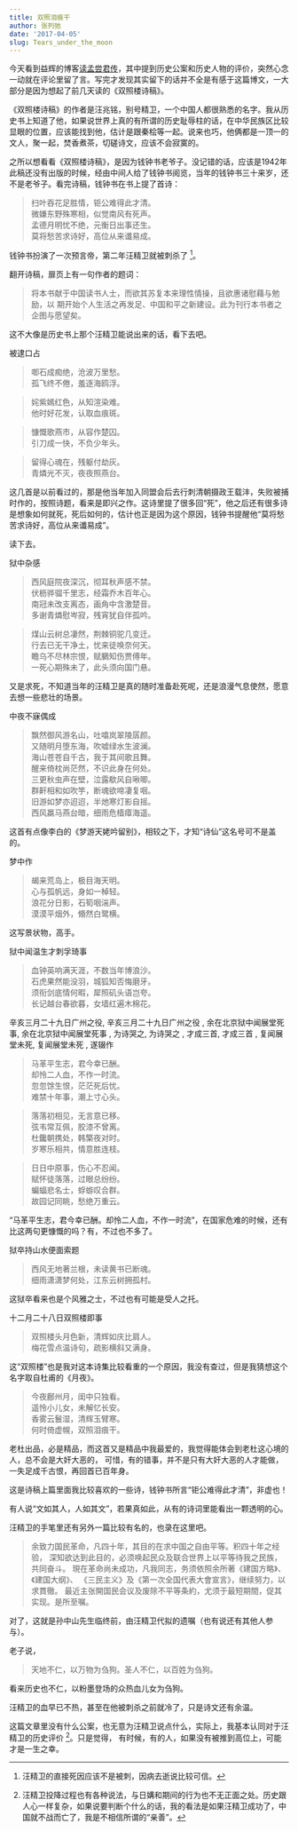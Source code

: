 ```yaml
---
title: 双照泪痕干
author: 张列弛
date: '2017-04-05'
slug: Tears_under_the_moon
---
```


今天看到益辉的博客[读孟尝君传](https://yihui.name/cn/2017/04/meng-chang-jun/)，其中提到历史公案和历史人物的评价，突然心念一动就在评论里留了言。写完才发现其实留下的话并不全是有感于这篇博文，一大部分是因为想起了前几天读的《双照楼诗稿》。

《双照楼诗稿》的作者是汪兆铭，别号精卫，一个中国人都很熟悉的名字。我从历史书上知道了他，如果说世界上真的有所谓的历史耻辱柱的话，在中华民族区比较显眼的位置，应该能找到他，估计是跟秦桧等一起。说来也巧，他俩都是一顶一的文人，聚一起，焚香煮茶，切磋诗文，应该不会寂寞的。

之所以想看看《双照楼诗稿》，是因为钱钟书老爷子。没记错的话，应该是1942年此稿还没有出版的时候，经由中间人给了钱钟书阅览，当年的钱钟书三十来岁，还不是老爷子。看完诗稿，钱钟书在书上提了首诗：

> 扫叶吞花足胜情，钜公难得此才清。  
微嫌东野殊寒相，似觉南风有死声。  
孟德月明忧不绝，元衡日出事还生。  
莫将愁苦求诗好，高位从来谶易成。

钱钟书扮演了一次预言帝，第二年汪精卫就被刺杀了 [^1]。

翻开诗稿，扉页上有一句作者的题词：

> 将本书献于中国读书人士，而欲其苏复本来理性情操，且欲惠诸慰藉与勉励，以
期开始个人生活之再发足、中国和平之新建设。此为刊行本书者之企图与愿望矣。

这不大像是历史书上那个汪精卫能说出来的话，看下去吧。

被逮口占

> 啣石成痴绝，沧波万里愁。  
孤飞终不倦，羞逐海鸥浮。

> 姹紫嫣红色，从知渲染难。  
他时好花发，认取血痕斑。

> 慷慨歌燕市，从容作楚囚。  
引刀成一快，不负少年头。

> 留得心魂在，残躯付劫灰。  
青燐光不灭，夜夜照燕台。

这几首是以前看过的，那是他当年加入同盟会后去行刺清朝摄政王载沣，失败被捕时作的，按照诗题，看来是即兴之作。这诗里提了很多回“死”，他之后还有很多诗是想象如何就死，死后如何的，估计也正是因为这个原因，钱钟书提醒他“莫将愁苦求诗好，高位从来谶易成”。

读下去。

狱中杂感

> 西风庭院夜深沉，彻耳秋声感不禁。  
伏枥骅骝千里志，经霜乔木百年心。  
南冠未改支离态，画角中含激楚音。  
多谢青燐慰岑寂，残宵犹自伴孤吟。

> 煤山云树总凄然，荆棘铜驼几变迁。  
行去已无干净土，忧来徒唤奈何天。  
瞻乌不尽林宗恨，赋鵩知伤贾傅年。  
一死心期殊未了，此头须向国门悬。

又是求死，不知道当年的汪精卫是真的随时准备赴死呢，还是浪漫气息使然，愿意去想一些悲壮的场景。

中夜不寐偶成

> 飘然御风游名山，吐噏岚翠陵孱颜。  
又随明月堕东海，吹嘘绿水生波澜。  
海山苍苍自千古，我于其间歌且舞。  
醒来倚枕尚茫然，不识此身在何处。  
三更秋虫声在壁，泣露欷风自啾唧。  
群鼾相和如吹竽，断魂欲啼凄复咽。  
旧游如梦亦迢迢，半灺寒灯影自摇。  
西风羸马燕台暗，细雨危樯瘴海遥。

这首有点像李白的《梦游天姥吟留别》，相较之下，才知“诗仙”这名号可不是盖的。

梦中作

> 朅来荒岛上，极目海天明。  
心与孤帆远，身如一棹轻。  
浪花分日影，石筍咽湍声。  
漠漠平烟外，翛然白鹭横。

这写景状物，高手。

狱中闻温生才刺孚琦事

> 血钟英响满天涯，不数当年博浪沙。  
石虎果然能没羽，城狐知否悔磨牙。  
须衔剑底情何暇，犀照矶头语岂夸。  
长记越台春欲暮，女墙红遍木棉花。

辛亥三月二十九日广州之役,
辛亥三月二十九日广州之役 , 余在北京狱中闻展堂死事,
余在北京狱中闻展堂死事 , 为诗哭之,
为诗哭之 , 才成三首,
才成三首 ,
复闻展堂未死,
复闻展堂未死 , 遂辍作

> 马革平生志，君今幸已酬。  
却怜二人血，不作一时流。  
忽忽馀生恨，茫茫死后忧。  
难禁十年事，潮上寸心头。

> 落落初相见，无言意已移。  
弦韦常互佩，胶漆不曾离。  
杜鑱朝携处，韩檠夜对时。  
岁寒乐相共，情意胜连枝。

> 日日中原事，伤心不忍闻。  
赋怀徒落落，过眼总纷纷。  
蝙蝠悲名士，蜉蝣叹合群。  
故园记同眺，愁绝万重云。

“马革平生志，君今幸已酬。却怜二人血，不作一时流”，在国家危难的时候，还有比这两句更慷慨的吗？有，不过也不多了。


狱卒持山水便面索题

> 西风无地著兰根，未读黄书已断魂。  
细雨潇潇梦何处，江东云树拥孤村。

这狱卒看来也是个风雅之士，不过也有可能是受人之托。

十二月二十八日双照楼即事

> 双照楼头月色新，清辉如庆比肩人。  
梅花雪点温诗句，疏影横斜又满身。

这“双照楼”也是我对这本诗集比较看重的一个原因，我没有查过，但是我猜想这个名字取自杜甫的《月夜》。

> 今夜鄜州月，闺中只独看。  
遥怜小儿女，未解忆长安。  
香雾云鬟湿，清辉玉臂寒。  
何时倚虚幌，双照泪痕干。

老杜出品，必是精品，而这首又是精品中我最爱的，我觉得能体会到老杜这心境的人，总不会是大奸大恶的，
可惜，有的错事，并不是只有大奸大恶的人才能做，一失足成千古恨，再回首已百年身。

这是诗稿上篇里面我比较喜欢的一些诗，钱钟书所言“钜公难得此才清”，非虚也！

有人说“文如其人，人如其文”，若果真如此，从有的诗词里能看出一颗透明的心。

汪精卫的手笔里还有另外一篇比较有名的，也录在这里吧。

> 余致力国民革命，凡四十年，其目的在求中国之自由平等。积四十年之经验，
深知欲达到此目的，必须唤起民众及联合世界上以平等待我之民族，共同奋斗。
現在革命尚未成功，凡我同志，务须依照余所著《建国方略》、《建国大纲》、
《三民主义》及《第一次全国代表大會宣言》，继续努力，以求貫徹。
最近主张開国民会议及废除不平等条約，尤须于最短期間，促其实现。是所至嘱。

对了，这就是孙中山先生临终前，由汪精卫代拟的遗嘱（也有说还有其他人参与）。

老子说，

> 天地不仁，以万物为刍狗。圣人不仁，以百姓为刍狗。

看来历史也不仁，以粉墨登场的众热血儿女为刍狗。

汪精卫的血早已不热，甚至在他被刺杀之前就冷了，只是诗文还有余温。

这篇文章里没有什么公案，也无意为汪精卫说点什么，实际上，我基本认同对于汪精卫的历史评价 [^2]。只是觉得，
有时候，有的人，如果没有被推到高位上，可能才是一生之幸。




[^1]: 汪精卫的直接死因应该不是被刺，因病去逝说比较可信。
[^2]: 汪精卫投降过程也有各种说法，与日媾和期间的行为也不无正面之处。历史跟人心一样复杂，如果说要判断个什么的话，我的看法是如果汪精卫成功了，中国就不战而亡了，我是不相信所谓的“亲善”。



